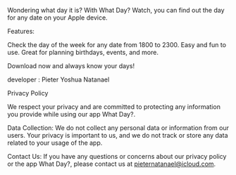Wondering what day it is? With What Day? Watch, you can find out the day for any date on your Apple device.

Features:

Check the day of the week for any date from 1800 to 2300.
Easy and fun to use.
Great for planning birthdays, events, and more.

Download now and always know your days!

developer : Pieter Yoshua Natanael


Privacy Policy

We respect your privacy and are committed to protecting any information you provide while using our app What Day?.

Data Collection: We do not collect any personal data or information from our users. Your privacy is important to us, and we do not track or store any data related to your usage of the app.

Contact Us: If you have any questions or concerns about our privacy policy or the app What Day?, please contact us at pieternatanael@icloud.com.
